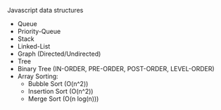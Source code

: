 Javascript data structures

- Queue
- Priority-Queue
- Stack
- Linked-List
- Graph (Directed/Undirected)
- Tree
- Binary Tree (IN-ORDER, PRE-ORDER, POST-ORDER, LEVEL-ORDER)
- Array Sorting:
  - Bubble Sort (O(n^2))
  - Insertion Sort (O(n^2))
  - Merge Sort (O(n log(n)))